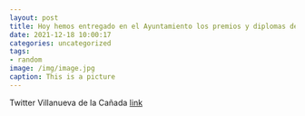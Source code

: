 ```yaml
---
layout: post
title: Hoy hemos entregado en el Ayuntamiento los premios y diplomas del XIX Concurso de Escaparatismo Navideño de VillanuevaDelaCañad...
date: 2021-12-18 10:00:17
categories: uncategorized
tags:
- random
image: /img/image.jpg
caption: This is a picture
---
```

Twitter Villanueva de la Cañada [link](https://twitter.com/AytoVDLCanada/status/1471847111838810116)
